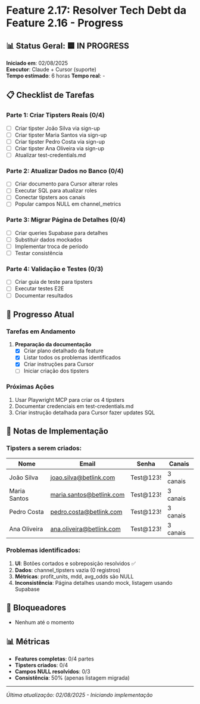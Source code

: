 # Feature 2.17: Resolver Tech Debt da Feature 2.16 - Progress

## 📊 Status Geral: 🟦 IN PROGRESS

**Iniciado em**: 02/08/2025  
**Executor**: Claude + Cursor (suporte)  
**Tempo estimado**: 6 horas
**Tempo real**: -

## 📋 Checklist de Tarefas

### Parte 1: Criar Tipsters Reais (0/4)
- [ ] Criar tipster João Silva via sign-up
- [ ] Criar tipster Maria Santos via sign-up
- [ ] Criar tipster Pedro Costa via sign-up
- [ ] Criar tipster Ana Oliveira via sign-up
- [ ] Atualizar test-credentials.md

### Parte 2: Atualizar Dados no Banco (0/4)
- [ ] Criar documento para Cursor alterar roles
- [ ] Executar SQL para atualizar roles
- [ ] Conectar tipsters aos canais
- [ ] Popular campos NULL em channel_metrics

### Parte 3: Migrar Página de Detalhes (0/4)
- [ ] Criar queries Supabase para detalhes
- [ ] Substituir dados mockados
- [ ] Implementar troca de período
- [ ] Testar consistência

### Parte 4: Validação e Testes (0/3)
- [ ] Criar guia de teste para tipsters
- [ ] Executar testes E2E
- [ ] Documentar resultados

## 🔄 Progresso Atual

### Tarefas em Andamento
1. **Preparação da documentação**
   - [x] Criar plano detalhado da feature
   - [x] Listar todos os problemas identificados
   - [x] Criar instruções para Cursor
   - [ ] Iniciar criação dos tipsters

### Próximas Ações
1. Usar Playwright MCP para criar os 4 tipsters
2. Documentar credenciais em test-credentials.md
3. Criar instrução detalhada para Cursor fazer updates SQL

## 📝 Notas de Implementação

### Tipsters a serem criados:
| Nome | Email | Senha | Canais |
|------|-------|-------|--------|
| João Silva | joao.silva@betlink.com | Test@123! | 3 canais |
| Maria Santos | maria.santos@betlink.com | Test@123! | 3 canais |
| Pedro Costa | pedro.costa@betlink.com | Test@123! | 3 canais |
| Ana Oliveira | ana.oliveira@betlink.com | Test@123! | 3 canais |

### Problemas identificados:
1. **UI**: Botões cortados e sobreposição resolvidos ✅
2. **Dados**: channel_tipsters vazia (0 registros)
3. **Métricas**: profit_units, mdd, avg_odds são NULL
4. **Inconsistência**: Página detalhes usando mock, listagem usando Supabase

## 🚨 Bloqueadores
- Nenhum até o momento

## 📊 Métricas
- **Features completas**: 0/4 partes
- **Tipsters criados**: 0/4
- **Campos NULL resolvidos**: 0/3
- **Consistência**: 50% (apenas listagem migrada)

---

*Última atualização: 02/08/2025 - Iniciando implementação*